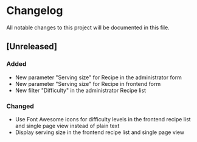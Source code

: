 # Changelog

All notable changes to this project will be documented in this file.

## [Unreleased]

### Added

- New parameter "Serving size" for Recipe in the administrator form
- New parameter "Serving size" for Recipe in frontend form
- New filter "Difficulty" in the administrator Recipe list

### Changed

- Use Font Awesome icons for difficulty levels in the frontend recipe list and single page view instead of plain text
- Display serving size in the frontend recipe list and single page view

